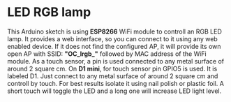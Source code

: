 # LED RGB lamp

This Arduino sketch is using **ESP8266** WiFi module to controll an RGB LED lamp. 
It provides a web interface, so you can connect to it using any web enabled device.
If it does not find the configured AP, it will provide its own open AP with SSID: **"OC_lrgb_"** followed by MAC address of the WiFi module.
As a touch sensor, a pin is used connected to any metal surface of around 2 square cm. 
On **D1 mini**, for touch sensor pin GPIO5 is used. It is labeled D1. Just connect to any metal surface of around 2 square cm and controll by touch.
For best results isolate it using nail polish or plastic foil.
A short touch will toggle the LED and a long one will increase LED light level.